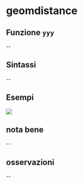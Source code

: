 # geomdistance

## Funzione `yyy`

--

## Sintassi

--

## Esempi

![](https://github.com/pigreco/HfcQGIS/tree/68652d038e50a3a61763c7cb4b0f4062018bd82d/img/reference/yyy/yyy1.png)

## nota bene

--

## osservazioni

--

